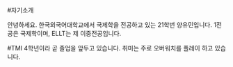#자기소개

안녕하세요. 한국외국어대학교에서 국제학을 전공하고 있는 21학번 양유민입니다. 
1전공은 국제학이며, ELLT는 제 이중전공입니다. 

#TMI
4학년이라 곧 졸업을 앞두고 있습니다. 
취미는 주로 오버워치를 플레이 하고 있습니다. 
